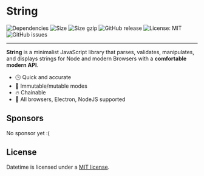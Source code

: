 # String

![Dependencies](https://img.shields.io/badge/Dependencies-none-darklime.svg)
![Size](https://img.badgesize.io/olton/string/master/lib/string.js.svg)
![Size gzip](https://img.badgesize.io/olton/string/master/lib/string.js.svg?compression=gzip)
![GitHub release](https://img.shields.io/github/v/release/olton/string?color=darkLime)
![License: MIT](https://img.shields.io/badge/License-MIT-blue.svg?style=flat)
![GitHub issues](https://img.shields.io/github/issues-raw/olton/string.svg?color=red)

<hr>

**String** is a minimalist JavaScript library that parses, validates, manipulates, and displays strings for Node and modern Browsers with a **comfortable modern API**.

* 🕒 Quick and accurate
* 💪 Immutable/mutable modes
* 🔥 Chainable
* 👫 All browsers, Electron, NodeJS supported

## Sponsors
No sponsor yet :(

## License

Datetime is licensed under a [MIT license](LICENSE).